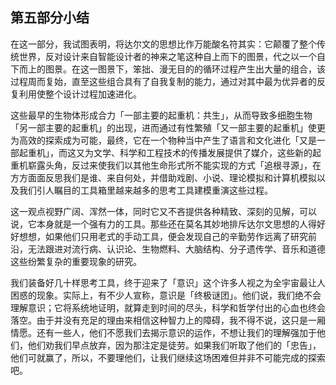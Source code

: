 ## 第五部分小结

在这一部分，我试图表明，将达尔文的思想比作万能酸名符其实：它颠覆了整个传统世界，反对设计来自智能设计者的神来之笔这种自上而下的图景，代之以一个自下而上的图景。在这一图景下，笨拙、漫无目的的循环过程产生出大量的组合，该过程周而复始，直至这些组合具有了自我复制的能力，通过对其中最为优异者的反复利用使整个设计过程加速进化。

这些最早的生物体形成合力「一部主要的起重机：共生」，从而导致多细胞生物「另一部主要的起重机」的出现，进而通过有性繁殖「又一部主要的起重机」使更为高效的探索成为可能，最终，它在一个物种当中产生了语言和文化进化「又是一部起重机」，而这又为文学、科学和工程技术的传播发展提供了媒介，这些新的起重机崭露头角，反过来使我们以其他生命形式所不能实现的方式「追根寻源」，在方方面面反思我们是谁、来自何处，并借助戏剧、小说、理论模拟和计算机模拟以及我们引人瞩目的工具箱里越来越多的思考工具建模重演这些过程。

这一观点视野广阔、浑然一体，同时它又不吝提供各种精致、深刻的见解，可以说，它本身就是一个强有力的工具。那些还在莫名其妙地排斥达尔文思想的人得好好想想，如果他们只用老式的手动工具，便会发现自己的辛勤劳作远离了研究前沿，无法跟进对流行病、认识论、生物燃料、大脑结构、分子遗传学、音乐和道德这些纷繁复杂的重要现象的研究。

我们装备好几十样思考工具，终于迎来了「意识」这个许多人视之为全宇宙最让人困惑的现象。实际上，有不少人宣称，意识是「终极谜团」。他们说，我们绝不会理解意识；它将系统地证明，就算走到时间的尽头，科学和哲学付出的心血也终会落空。由于并没有充足的理由来相信这种智力上的障碍，我不得不说，这只是一厢情愿。还有一些人，他们不愿我们去揭示意识的运作，不想让我们的理解强加于他们，他们劝我们早点放弃，因为那注定是徒劳。如果我们听取了他们的「忠告」，他们可就赢了，所以，不要理他们，让我们继续这场困难但并非不可能完成的探索吧。

